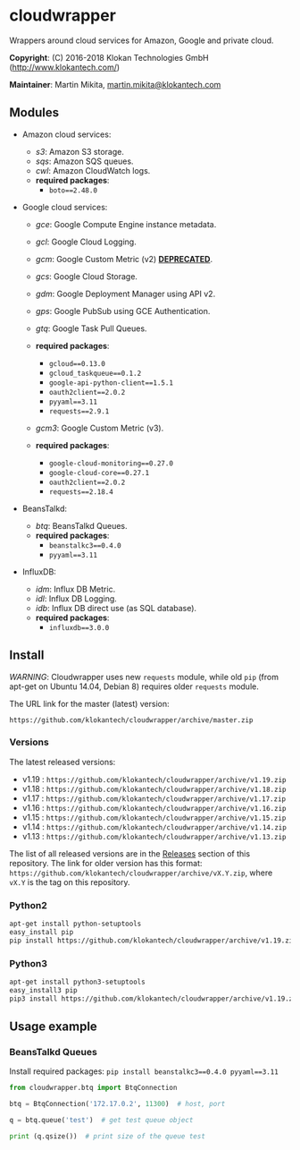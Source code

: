 # cloudwrapper

Wrappers around cloud services for Amazon, Google and private cloud.

**Copyright**: (C) 2016-2018 Klokan Technologies GmbH (http://www.klokantech.com/)

**Maintainer**: Martin Mikita, martin.mikita@klokantech.com

## Modules

 - Amazon cloud services:
   - *s3*: Amazon S3 storage.
   - *sqs*: Amazon SQS queues.
   - *cwl*: Amazon CloudWatch logs.
   - **required packages**:
      - `boto==2.48.0`

 - Google cloud services:
   - *gce*: Google Compute Engine instance metadata.
   - *gcl*: Google Cloud Logging.
   - *gcm*: Google Custom Metric (v2) [**DEPRECATED**](https://github.com/klokantech/cloudwrapper/issues/13).
   - *gcs*: Google Cloud Storage.
   - *gdm*: Google Deployment Manager using API v2.
   - *gps*: Google PubSub using GCE Authentication.
   - *gtq*: Google Task Pull Queues.
   - **required packages**:
      - `gcloud==0.13.0`
      - `gcloud_taskqueue==0.1.2`
      - `google-api-python-client==1.5.1`
      - `oauth2client==2.0.2`
      - `pyyaml==3.11`
      - `requests==2.9.1`

   - *gcm3*: Google Custom Metric (v3).
   - **required packages**:
      - `google-cloud-monitoring==0.27.0`
      - `google-cloud-core==0.27.1`
      - `oauth2client==2.0.2`
      - `requests==2.18.4`

 - BeansTalkd:
   - *btq*: BeansTalkd Queues.
   - **required packages**:
      - `beanstalkc3==0.4.0`
      - `pyyaml==3.11`

 - InfluxDB:
   - *idm*: Influx DB Metric.
   - *idl*: Influx DB Logging.
   - *idb*: Influx DB direct use (as SQL database).
   - **required packages**:
      - `influxdb==3.0.0`


## Install

*WARNING*: Cloudwrapper uses new `requests` module, while old `pip` (from apt-get on Ubuntu 14.04, Debian 8) requires older `requests` module.

The URL link for the master (latest) version:

```
https://github.com/klokantech/cloudwrapper/archive/master.zip
```

### Versions

The latest released versions:

 - v1.19 : `https://github.com/klokantech/cloudwrapper/archive/v1.19.zip`
 - v1.18 : `https://github.com/klokantech/cloudwrapper/archive/v1.18.zip`
 - v1.17 : `https://github.com/klokantech/cloudwrapper/archive/v1.17.zip`
 - v1.16 : `https://github.com/klokantech/cloudwrapper/archive/v1.16.zip`
 - v1.15 : `https://github.com/klokantech/cloudwrapper/archive/v1.15.zip`
 - v1.14 : `https://github.com/klokantech/cloudwrapper/archive/v1.14.zip`
 - v1.13 : `https://github.com/klokantech/cloudwrapper/archive/v1.13.zip`

The list of all released versions are in the [Releases](https://github.com/klokantech/cloudwrapper/releases) section of this repository.
The link for older version has this format: `https://github.com/klokantech/cloudwrapper/archive/vX.Y.zip`, where `vX.Y` is the tag on this repository.


### Python2

```bash
apt-get install python-setuptools
easy_install pip
pip install https://github.com/klokantech/cloudwrapper/archive/v1.19.zip
```

### Python3

```bash
apt-get install python3-setuptools
easy_install3 pip
pip3 install https://github.com/klokantech/cloudwrapper/archive/v1.19.zip
```


## Usage example


### BeansTalkd Queues

Install required packages: `pip install beanstalkc3==0.4.0 pyyaml==3.11`

```python
from cloudwrapper.btq import BtqConnection

btq = BtqConnection('172.17.0.2', 11300)  # host, port

q = btq.queue('test')  # get test queue object

print (q.qsize())  # print size of the queue test
```
